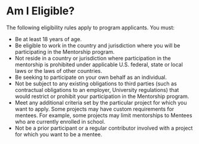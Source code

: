 # Am I Eligible?

The following eligibility rules apply to program applicants. You must:

* Be at least 18 years of age.
* Be eligible to work in the country and jurisdiction where you will be participating in the Mentorship program.
* Not reside in a country or jurisdiction where participation in the mentorship is prohibited under applicable U.S. federal, state or local laws or the laws of other countries.
* Be seeking to participate on your own behalf as an individual.
* Not be subject to any existing obligations to third parties \(such as contractual obligations to an employer, University regulations\) that would restrict or prohibit your participation in the Mentorship program.
* Meet any additional criteria set by the particular project for which you want to apply. Some projects may have custom requirements for mentees. For example, some projects may limit mentorships to Mentees who are currently enrolled in school.
* Not be a prior participant or a regular contributor involved with a project for which you want to be a mentee.



